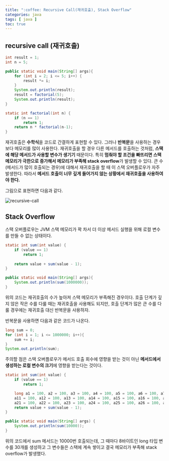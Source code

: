 ```yaml
---
title: ":coffee: Recursive Call(재귀호출), Stack Overflow"
categories: java
tags: [ java ]
toc: true
---
```


##  recursive call (재귀호출)

```java
int result = 1;
int n = 5;

public static void main(String[] args){
    for (int i = 2; i <= 5; i++) {
    	result *= i;
	}
	System.out.println(result);
    result = factorial(5);
    System.out.println(result);
}

static int factorial(int n) {
    if (n == 1)
        return 1;
    return n * factorial(n-1);
}
```

재귀호출은 **수학식**을 코드로 간결하게 표현할 수 있다. 그러나 **반복문**을 사용하는 경우보다 메모리를 많이 사용한다. 재귀호출을 할 경우 다른 메서드를 호출하는 것처럼, **스택에 해당 메서드가 사용할 변수가 생기기** 때문이다. 특히 **멈춰야 할 조건을 빠뜨리면 스택 메모리가 극한으로 증가해서 메모리가 부족해 stack overflow**가 발생할 수 있다. 큰 수(메서드가 많이 호출되는 경우)에 대해서 재귀호출을 할 때 이 스택 오버플로우가 자주 발생한다. 따라서 **메서드 호출이 너무 깊게 들어가지 않는 상황에서 재귀호출을 사용하여야 한다.** 

그림으로 표현하면 다음과 같다.

![recursive-call](https://user-images.githubusercontent.com/50407047/89728526-d6000180-da68-11ea-9ddb-187dec6f208f.jpg)



## Stack Overflow

스택 오버플로우는 JVM 스택 메모리가 꽉 차서 더 이상 메서드 실행을 위해 로컬 변수를 만들 수 없는 상태이다. 

```java
static int sum(int value) {
    if (value == 1)
        return 1;
    
    return value + sum(value - 1);
}

public static void main(String[] args){
    System.out.println(sum(1000000));
}
```

위의 코드는 재귀호출의 수가 높아져 스택 메모리가 부족해진 경우이다. 호출 단계가 깊지 않은 작은 수를 다룰 때는 재귀호출을 사용해도 되지만, 호출 단계가 많은 큰 수를 다룰 경우에는 재귀호출 대신 반복문을 사용하자.

반복문을 사용하면 다음과 같은 코드가 나온다.

```java
long sum = 0;
for (int i = 1; i <= 1000000; i++){
    sum += i;
}
System.out.println(sum);
```

주의할 점은 스택 오버플로우가 메서드 호출 회수에 영향을 받는 것이 아닌 **메서드에서 생성하는 로컬 변수의 크기**에 영향을 받는다는 것이다. 

```java
static int sum(int value) {
	if (value == 1)
    	return 1;

	long a1 = 100, a2 = 100, a3 = 100, a4 = 100, a5 = 100, a6 = 100, a7 = 100, a8 = 100, a9 = 100, long a10 = 100;
    a11 = 100, a12 = 100, a13 = 100, a14 = 100, a15 = 100, a16 = 100, a17 = 100, a18 = 100, a19 = 100, long a20 = 100;
    a21 = 100, a22 = 100, a23 = 100, a24 = 100, a25 = 100, a26 = 100, a27 = 100, a28 = 100, a29 = 100, a30 = 100;
	return value + sum(value - 1);
}

public static void main(String[] args) {
	System.out.println(sum(10000));
}
```

위의 코드에서 sum 메서드는 10000번 호출되는데, 그 때마다 8바이트인 long 타입 변수를 30개를 생성하고 그 변수들은 스택에 계속 쌓이고 결국 메모리가 부족해 stack overflow가 발생했다.

